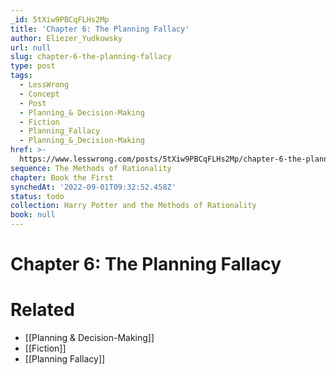 ```yaml
---
_id: 5tXiw9PBCqFLHs2Mp
title: 'Chapter 6: The Planning Fallacy'
author: Eliezer_Yudkowsky
url: null
slug: chapter-6-the-planning-fallacy
type: post
tags:
  - LessWrong
  - Concept
  - Post
  - Planning_& Decision-Making
  - Fiction
  - Planning_Fallacy
  - Planning_&_Decision-Making
href: >-
  https://www.lesswrong.com/posts/5tXiw9PBCqFLHs2Mp/chapter-6-the-planning-fallacy
sequence: The Methods of Rationality
chapter: Book the First
synchedAt: '2022-09-01T09:32:52.458Z'
status: todo
collection: Harry Potter and the Methods of Rationality
book: null
---
```


# Chapter 6: The Planning Fallacy


# Related

- [[Planning & Decision-Making]]
- [[Fiction]]
- [[Planning Fallacy]]